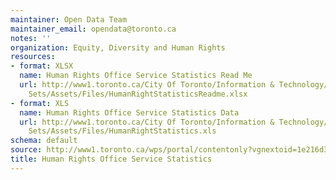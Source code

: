 ```yaml
---
maintainer: Open Data Team
maintainer_email: opendata@toronto.ca
notes: ''
organization: Equity, Diversity and Human Rights
resources:
- format: XLSX
  name: Human Rights Office Service Statistics Read Me
  url: http://www1.toronto.ca/City Of Toronto/Information & Technology/Open Data/Data
    Sets/Assets/Files/HumanRightStatisticsReadme.xlsx
- format: XLS
  name: Human Rights Office Service Statistics Data
  url: http://www1.toronto.ca/City Of Toronto/Information & Technology/Open Data/Data
    Sets/Assets/Files/HumanRightStatistics.xls
schema: default
source: http://www1.toronto.ca/wps/portal/contentonly?vgnextoid=1e216d3b38c79410VgnVCM10000071d60f89RCRD&vgnextchannel=1a66e03bb8d1e310VgnVCM10000071d60f89RCRD
title: Human Rights Office Service Statistics
---
```

